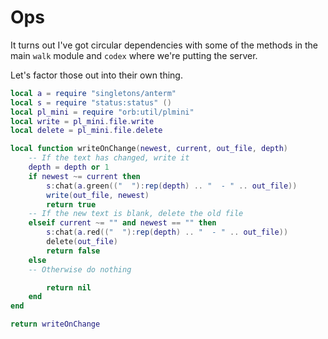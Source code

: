 # Ops


It turns out I've got circular dependencies with some of the methods in the
main `walk` module and `codex` where we're putting the server\.

Let's factor those out into their own thing\.

```lua
local a = require "singletons/anterm"
local s = require "status:status" ()
local pl_mini = require "orb:util/plmini"
local write = pl_mini.file.write
local delete = pl_mini.file.delete
```

```lua
local function writeOnChange(newest, current, out_file, depth)
    -- If the text has changed, write it
    depth = depth or 1
    if newest ~= current then
        s:chat(a.green(("  "):rep(depth) .. "  - " .. out_file))
        write(out_file, newest)
        return true
    -- If the new text is blank, delete the old file
    elseif current ~= "" and newest == "" then
        s:chat(a.red(("  "):rep(depth) .. "  - " .. out_file))
        delete(out_file)
        return false
    else
    -- Otherwise do nothing

        return nil
    end
end

return writeOnChange
```